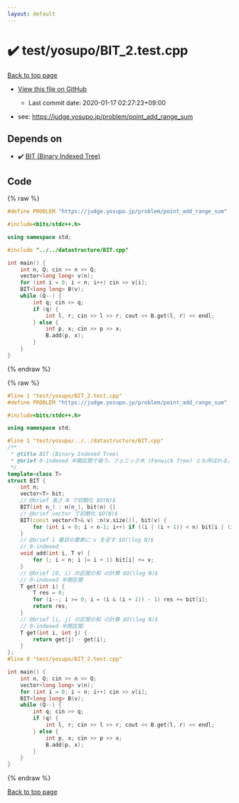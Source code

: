 ```yaml
---
layout: default
---
```


<!-- mathjax config similar to math.stackexchange -->
<script type="text/javascript" async
  src="https://cdnjs.cloudflare.com/ajax/libs/mathjax/2.7.5/MathJax.js?config=TeX-MML-AM_CHTML">
</script>
<script type="text/x-mathjax-config">
  MathJax.Hub.Config({
    TeX: { equationNumbers: { autoNumber: "AMS" }},
    tex2jax: {
      inlineMath: [ ['$','$'] ],
      processEscapes: true
    },
    "HTML-CSS": { matchFontHeight: false },
    displayAlign: "left",
    displayIndent: "2em"
  });
</script>

<script type="text/javascript" src="https://cdnjs.cloudflare.com/ajax/libs/jquery/3.4.1/jquery.min.js"></script>
<script src="https://cdn.jsdelivr.net/npm/jquery-balloon-js@1.1.2/jquery.balloon.min.js" integrity="sha256-ZEYs9VrgAeNuPvs15E39OsyOJaIkXEEt10fzxJ20+2I=" crossorigin="anonymous"></script>
<script type="text/javascript" src="../../../assets/js/copy-button.js"></script>
<link rel="stylesheet" href="../../../assets/css/copy-button.css" />


# :heavy_check_mark: test/yosupo/BIT_2.test.cpp

<a href="../../../index.html">Back to top page</a>

* <a href="{{ site.github.repository_url }}/blob/master/test/yosupo/BIT_2.test.cpp">View this file on GitHub</a>
    - Last commit date: 2020-01-17 02:27:23+09:00


* see: <a href="https://judge.yosupo.jp/problem/point_add_range_sum">https://judge.yosupo.jp/problem/point_add_range_sum</a>


## Depends on

* :heavy_check_mark: <a href="../../../library/datastructure/BIT.cpp.html">BIT (Binary Indexed Tree)</a>


## Code

<a id="unbundled"></a>
{% raw %}
```cpp
#define PROBLEM "https://judge.yosupo.jp/problem/point_add_range_sum"

#include<bits/stdc++.h>

using namespace std;

#include "../../datastructure/BIT.cpp"

int main() {
	int n, Q; cin >> n >> Q;
	vector<long long> v(n);
	for (int i = 0; i < n; i++) cin >> v[i];
	BIT<long long> B(v);
	while (Q--) {
		int q; cin >> q;
		if (q) {
			int l, r; cin >> l >> r; cout << B.get(l, r) << endl;
		} else {
			int p, x; cin >> p >> x;
			B.add(p, x);
		}
	}
}


```
{% endraw %}

<a id="bundled"></a>
{% raw %}
```cpp
#line 1 "test/yosupo/BIT_2.test.cpp"
#define PROBLEM "https://judge.yosupo.jp/problem/point_add_range_sum"

#include<bits/stdc++.h>

using namespace std;

#line 1 "test/yosupo/../../datastructure/BIT.cpp"
/**
 * @title BIT (Binary Indexed Tree)
 * @brief 0-indexed 半開区間で扱う。フェニック木 (Fenwick Tree) とも呼ばれる。
 */
template<class T>
struct BIT {
	int n;
	vector<T> bit;
	// @brief 長さ N で初期化 $O(N)$
	BIT(int n_) : n(n_), bit(n) {}
	// @brief vector で初期化 $O(N)$
	BIT(const vector<T>& v) :n(v.size()), bit(v) {
		for (int i = 0; i < n-1; i++) if ((i | (i + 1)) < n) bit[i | (i + 1)] += bit[i];
	}
	// @brief i 番目の要素に v を足す $O(\log N)$
 	// 0-indexed
	void add(int i, T v) {
		for (; i < n; i |= i + 1) bit[i] += v;
	}
	// @brief [0, i) の区間の和 の計算 $O(\log N)$
 	// 0-indexed 半開区間
	T get(int i) {
		T res = 0;
		for (i--; i >= 0; i = (i & (i + 1)) - 1) res += bit[i];
		return res;
	}
	// @brief [i, j) の区間の和 の計算 $O(\log N)$
 	// 0-indexed 半開区間
	T get(int i, int j) {
		return get(j) - get(i);
	}
};
#line 8 "test/yosupo/BIT_2.test.cpp"

int main() {
	int n, Q; cin >> n >> Q;
	vector<long long> v(n);
	for (int i = 0; i < n; i++) cin >> v[i];
	BIT<long long> B(v);
	while (Q--) {
		int q; cin >> q;
		if (q) {
			int l, r; cin >> l >> r; cout << B.get(l, r) << endl;
		} else {
			int p, x; cin >> p >> x;
			B.add(p, x);
		}
	}
}


```
{% endraw %}

<a href="../../../index.html">Back to top page</a>

